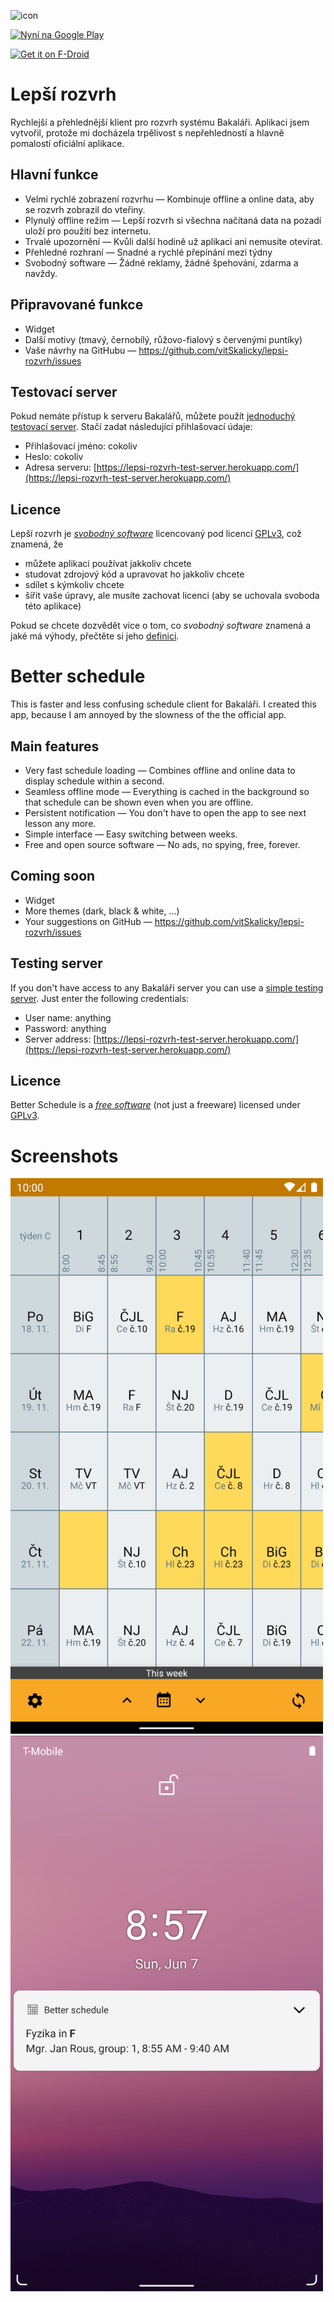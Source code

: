![icon](app/src/main/res/mipmap-xxxhdpi/ic_launcher.png)

[<img alt='Nyní na Google Play' height="80px" src='https://play.google.com/intl/en_us/badges/static/images/badges/cs_badge_web_generic.png'/>](https://play.google.com/store/apps/details?id=cz.vitskalicky.lepsirozvrh&utm_source=github&pcampaignid=pcampaignidMKT-Other-global-all-co-prtnr-py-PartBadge-Mar2515-1)

[<img src="https://fdroid.gitlab.io/artwork/badge/get-it-on-cs.png"
    alt="Get it on F-Droid"
    height="80">](https://f-droid.org/packages/cz.vitskalicky.lepsirozvrh)

# Lepší rozvrh

Rychlejší a přehlednější klient pro rozvrh systému Bakaláři. Aplikaci jsem vytvořil,
protože mi docházela trpělivost s nepřehledností a hlavně pomalostí oficiální
aplikace.

## Hlavní funkce

- Velmi rychlé zobrazení rozvrhu — Kombinuje offline a online data, aby se rozvrh zobrazil do vteřiny.
- Plynulý offline režim — Lepší rozvrh si všechna načítaná data na pozadí uloží pro použití bez internetu.
- Trvalé upozornění — Kvůli další hodině už aplikaci ani nemusíte otevírat.
- Přehledné rozhraní — Snadné a rychlé přepínání mezi týdny
- Svobodný software — Žádné reklamy, žádné špehování, zdarma a navždy.

## Připravované funkce

- Widget
- Další motivy (tmavý, černobílý, růžovo-fialový s červenými puntíky)
- Vaše návrhy na GitHubu — https://github.com/vitSkalicky/lepsi-rozvrh/issues

## Testovací server

Pokud nemáte přístup k serveru Bakalářů, můžete použít [jednoduchý testovací server](https://github.com/vitSkalicky/lepsi-rozvrh-test-server). Stačí zadat následující přihlašovací údaje:

- Přihlašovací jméno: cokoliv
- Heslo: cokoliv
- Adresa serveru: [https://lepsi-rozvrh-test-server.herokuapp.com/](https://lepsi-rozvrh-test-server.herokuapp.com/)

## Licence

Lepší rozvrh je *[svobodný software][1]* licencovaný pod licencí [GPLv3][2], což znamená, že

- můžete aplikaci používat jakkoliv chcete
- studovat zdrojový kód a upravovat ho jakkoliv chcete
- sdílet s kýmkoliv chcete
- šířit vaše úpravy, ale musíte zachovat licenci (aby se uchovala svoboda této aplikace)

Pokud se chcete dozvědět více o tom, co *svobodný software* znamená a jaké má výhody, přečtěte si jeho [definici][1].

# Better schedule

This is faster and less confusing schedule client for Bakaláři. I created this app,
because I am annoyed by the slowness of the the official app.

## Main features

- Very fast schedule loading — Combines offline and online data to display schedule within a second.
- Seamless offline mode — Everything is cached in the background so that schedule can be shown even when you are offline.
- Persistent notification — You don't have to open the app to see next lesson any more.
- Simple interface — Easy switching between weeks.
- Free and open source software — No ads, no spying, free, forever.

## Coming soon

- Widget
- More themes (dark, black & white, ...)
- Your suggestions on GitHub — https://github.com/vitSkalicky/lepsi-rozvrh/issues

## Testing server

If you don't have access to any Bakaláři server you can use a [simple testing server](https://github.com/vitSkalicky/lepsi-rozvrh-test-server). Just enter the following credentials:

- User name: anything
- Password: anything
- Server address: [https://lepsi-rozvrh-test-server.herokuapp.com/](https://lepsi-rozvrh-test-server.herokuapp.com/)

## Licence

Better Schedule is a *[free software][3]* (not just a freeware) licensed under [GPLv3][2].

# Screenshots

<img src="fastlane/metadata/android/en/images/phoneScreenshots/screenshot%201.png" width="500px">
<img src="fastlane/metadata/android/en/images/phoneScreenshots/screenshot%202.png" width="500px">

[1]: https://www.gnu.org/philosophy/free-sw.cs.html
[2]: https://www.gnu.org/licenses/gpl-3.0.en.html
[3]: https://www.gnu.org/philosophy/free-sw.en.html